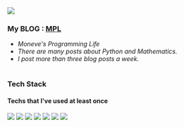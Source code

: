 <img src="https://capsule-render.vercel.app/api?type=soft&color=02343F&height=200&section=header&text=Moneve's%20GitHub&fontColor=F0EDCC&fontSize=70" />

### My BLOG : [__MPL__](https://blog.naver.com/jhpark0012)
- _Moneve's Programming Life_
- _There are many posts about Python and Mathematics._
- _I post more than three blog posts a week._

#
<h3> Tech Stack </h3>
<h4> Techs that I've used at least once</h4>
<p>
<img src="https://img.shields.io/badge/C-A8B9CC?style=flat-square&logo=C&logoColor=white"/>
<img src="https://img.shields.io/badge/C++-00599C?style=flat-square&logo=C%2b%2b&logoColor=white"/>
<img src="https://img.shields.io/badge/Python-3776AB?style=flat-square&logo=Python&logoColor=white"/>
<img src="https://img.shields.io/badge/HTML-E34F26?style=flat-square&logo=HTML5&logoColor=white"/>
<img src="https://img.shields.io/badge/CSS-1572B6?style=flat-square&logo=CSS3&logoColor=white"/>
<img src="https://img.shields.io/badge/JavaScript-F7DF1E?style=flat-square&logo=JavaScript&logoColor=black"/>
<img src="https://img.shields.io/badge/MySQL-4479A1?style=flat-square&logo=MySQL&logoColor=white"/>
</p>
